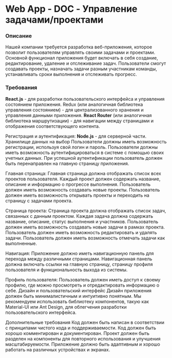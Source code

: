 # Web App - DOC - Управление задачами/проектами

### Описание

Нашей компании требуется разработка веб-приложения,
которое позволит пользователям управлять своими задачами и
проектами. Основной функционал приложения будет включать в
себя создание, редактирование, удаление и отслеживание задач.
Пользователи смогут создавать проекты, назначать задачи разным участникам команды, устанавливать сроки выполнения и отслеживать прогресс.

### Требования

**React.js** - для разработки пользовательского интерфейса и управления состоянием приложения.
Redux (или аналогичная библиотека управления состоянием) - для централизованного хранения и управления данными приложения.
**React Router** (или аналогичная библиотека маршрутизации) - для навигации между страницами и отображения соответствующего контента.

Регистрация и аутентификация:
**Node.js** - для серверной части. Хранилище данных на выбор
Пользователи должны иметь возможность регистрации, используя свой логин и пароль.
Пользователи должны иметь возможность аутентифицироваться в системе с помощью своих учетных данных.
При успешной аутентификации пользователь должен быть перенаправлен на главную страницу приложения.

Главная страница:
Главная страница должна отображать список всех проектов пользователя.
Каждый проект должен содержать название, описание и информацию о прогрессе выполнения.
Пользователь должен иметь возможность создавать новые проекты.
Пользователь должен иметь возможность открывать проекты и переходить на страницу с задачами проекта.

Страница проекта:
Страница проекта должна отображать список задач, связанных с данным проектом.
Каждая задача должна содержать название, описание, статус выполнения и участников.
Пользователь должен иметь возможность создавать новые задачи в рамках проекта.
Пользователь должен иметь возможность редактировать и удалять задачи.
Пользователь должен иметь возможность отмечать задачи как выполненные.

Навигация:
Приложение должно иметь навигационную панель для перехода между различными страницами.
Навигационная панель должна включать ссылки на главную страницу, страницу профиля пользователя и функциональность выхода из системы.

Профиль пользователя:
Пользователь должен иметь доступ к своему профилю,
где можно просмотреть и отредактировать информацию о себе.
Дизайн и пользовательский интерфейс
Дизайн приложения должен быть минималистичным и
интуитивно понятным. Мы рекомендуем использовать библиотеку
компонентов, такую как Material-UI или Ant Design, для
облегчения разработки пользовательского интерфейса.

Дополнительные требования
Код должен быть написан в соответствии с принципами чистого
кода и поддерживаемости.
Код должен быть хорошо комментирован и документирован.
Проект должен быть разделен на компоненты для повторного
использования и улучшения масштабируемости.
Приложение должно быть адаптивным и хорошо работать на
различных устройствах и экранах.
